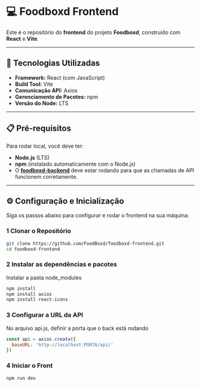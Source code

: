 # 💻 Foodboxd Frontend

Este é o repositório do **frontend** do projeto **Foodboxd**, construído com **React** e **Vite**.

---

## 🚀 Tecnologias Utilizadas

- **Framework:** React (com JavaScript)
- **Build Tool:** Vite
- **Comunicação API:** Axios
- **Gerenciamento de Pacotes:** npm
- **Versão do Node:** LTS

---

## 📋 Pré-requisitos

Para rodar local, você deve ter:

- **Node.js** (LTS)
- **npm** (instalado automaticamente com o Node.js)
- O **[foodboxd-backend](https://github.com/FoodBoxd/foodboxd-backend)** deve estar rodando para que as chamadas de API funcionem corretamente.

---

## ⚙️ Configuração e Inicialização

Siga os passos abaixo para configurar e rodar o frontend na sua máquina:

### 1️ Clonar o Repositório

```bash
git clone https://github.com/FoodBoxd/foodboxd-frontend.git
cd foodboxd-frontend
```

### 2 Instalar as dependências e pacotes
Instalar a pasta node_modules

```bash
npm install
npm install axios
npm install react-icons
```

### 3 Configurar a URL da API
No arquivo api.js, definir a porta que o back está rodando

```javascript
const api = axios.create({
  baseURL: 'http://localhost:PORTA/api/'
})
```

### 4 Iniciar o Front
```bash
npm run dev
```